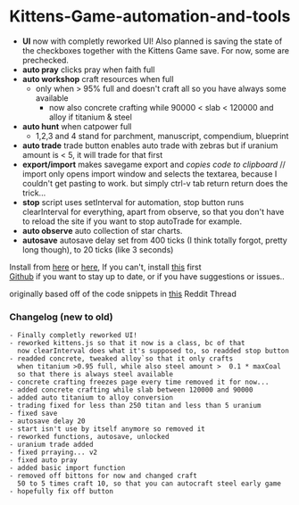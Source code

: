 # Kittens-Game-automation-and-tools  
- **UI** now with completly reworked UI! Also planned is saving the state of the checkboxes together with the Kittens Game save. For now, some are prechecked.  
- **auto pray** clicks pray when faith full  
- **auto workshop** craft resources when full  
  - only when > 95% full and doesn't craft all so you have always some available  
  	- now also concrete crafting while 90000 < slab < 120000 and alloy if titanium & steel   
- **auto hunt** when catpower full  
  - 1,2,3 and 4 stand for parchment, manuscript, compendium, blueprint  
- **auto trade** trade button enables auto trade with zebras but if uranium amount is < 5, it will trade for that first  
- **export/import** makes savegame export and _copies code to clipboard_ // import only opens import window and selects the textarea, because I couldn't get pasting to work. but simply ctrl-v tab return return does the trick...  
- **stop** script uses setInterval for automation, stop button runs clearInterval for everything, apart from observe, so that you don't have to reload the site if you want to stop autoTrade for example.  
- **auto observe** auto collection of star charts.  
- **autosave** autosave delay set from 400 ticks (I think totally forgot, pretty long though), to 20 ticks (like 3 seconds)

Install from [here](https://greasyfork.org/en/scripts/39218-kittens-game-automation) or [here](https://openuserjs.org/scripts/Alistair1231/Kittens_Game_Automation), If you can't, install [this](http://tampermonkey.net/) first  
[Github](https://github.com/Alistair1231/Kittens-Game-automation-and-tools) if you want to stay up to date, or if you have suggestions or issues..  

originally based off of the code snippets in [this](https://redd.it/2eqlt5) Reddit Thread    
  
### Changelog (new to old)  
```
- Finally completly reworked UI! 
- reworked kittens.js so that it now is a class, bc of that  
  now clearInterval does what it's supposed to, so readded stop button
- readded concrete, tweaked alloy`so that it only crafts  
  when titanium >0.95 full, while also steel amount >  0.1 * maxCoal  
  so that there is always steel available  
- concrete crafting freezes page every time removed it for now...  
- added concrete crafting while slab between 120000 and 90000  
- added auto titanium to alloy conversion  
- trading fixed for less than 250 titan and less than 5 uranium  
- fixed save  
- autosave delay 20  
- start isn't use by itself anymore so removed it  
- reworked functions, autosave, unlocked  
- uranium trade added  
- fixed prraying... v2  
- fixed auto pray  
- added basic import function  
- removed off bittons for now and changed craft  
  50 to 5 times craft 10, so that you can autocraft steel early game
- hopefully fix off button    
```
